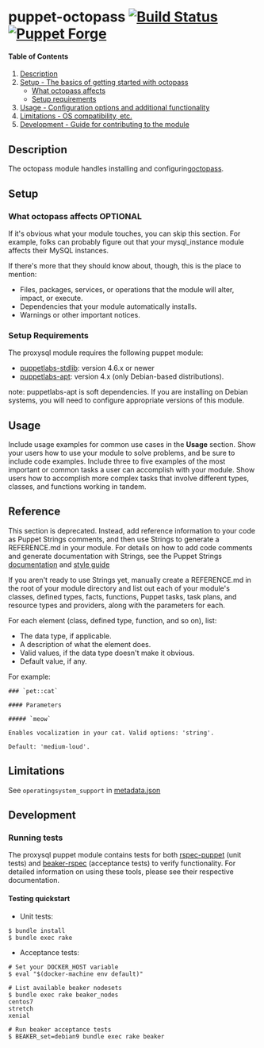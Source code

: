 # puppet-octopass [![Build Status](https://travis-ci.org/hfm/puppet-octopass.svg?branch=master)](https://travis-ci.org/hfm/puppet-octopass) [![Puppet Forge](https://img.shields.io/puppetforge/v/hfm/octopass.svg?style=flat-square)](https://forge.puppetlabs.com/hfm/octopass)

#### Table of Contents

1. [Description](#description)
2. [Setup - The basics of getting started with octopass](#setup)
    * [What octopass affects](#what-octopass-affects)
    * [Setup requirements](#setup-requirements)
3. [Usage - Configuration options and additional functionality](#usage)
4. [Limitations - OS compatibility, etc.](#limitations)
5. [Development - Guide for contributing to the module](#development)

## Description

The octopass module handles installing and configuring[octopass](https://github.com/linyows/octopass).

## Setup

### What octopass affects **OPTIONAL**

If it's obvious what your module touches, you can skip this section. For example, folks can probably figure out that your mysql_instance module affects their MySQL instances.

If there's more that they should know about, though, this is the place to mention:

* Files, packages, services, or operations that the module will alter, impact, or execute.
* Dependencies that your module automatically installs.
* Warnings or other important notices.

### Setup Requirements

The proxysql module requires the following puppet module:

- [puppetlabs-stdlib](https://forge.puppet.com/puppetlabs/stdlib): version 4.6.x or newer
- [puppetlabs-apt](https://forge.puppet.com/puppetlabs/apt): version 4.x (only Debian-based distributions).

note: puppetlabs-apt is soft dependencies. If you are installing on Debian systems, you will need to configure appropriate versions of this module.

## Usage

Include usage examples for common use cases in the **Usage** section. Show your users how to use your module to solve problems, and be sure to include code examples. Include three to five examples of the most important or common tasks a user can accomplish with your module. Show users how to accomplish more complex tasks that involve different types, classes, and functions working in tandem.

## Reference

This section is deprecated. Instead, add reference information to your code as Puppet Strings comments, and then use Strings to generate a REFERENCE.md in your module. For details on how to add code comments and generate documentation with Strings, see the Puppet Strings [documentation](https://puppet.com/docs/puppet/latest/puppet_strings.html) and [style guide](https://puppet.com/docs/puppet/latest/puppet_strings_style.html)

If you aren't ready to use Strings yet, manually create a REFERENCE.md in the root of your module directory and list out each of your module's classes, defined types, facts, functions, Puppet tasks, task plans, and resource types and providers, along with the parameters for each.

For each element (class, defined type, function, and so on), list:

  * The data type, if applicable.
  * A description of what the element does.
  * Valid values, if the data type doesn't make it obvious.
  * Default value, if any.

For example:

```
### `pet::cat`

#### Parameters

##### `meow`

Enables vocalization in your cat. Valid options: 'string'.

Default: 'medium-loud'.
```

## Limitations

See `operatingsystem_support` in [metadata.json](./metadata.json)

## Development

### Running tests

The proxysql puppet module contains tests for both [rspec-puppet](http://rspec-puppet.com) (unit tests) and [beaker-rspec](https://github.com/puppetlabs/beaker-rspec) (acceptance tests) to verify functionality. For detailed information on using these tools, please see their respective documentation.

#### Testing quickstart

- Unit tests:

```console
$ bundle install
$ bundle exec rake
```

- Acceptance tests:

```console
# Set your DOCKER_HOST variable
$ eval "$(docker-machine env default)"

# List available beaker nodesets
$ bundle exec rake beaker_nodes
centos7
stretch
xenial

# Run beaker acceptance tests
$ BEAKER_set=debian9 bundle exec rake beaker
```
